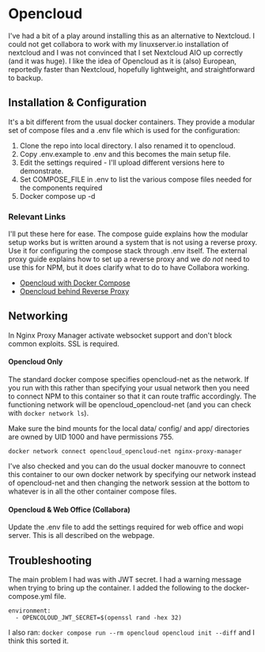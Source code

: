 # Opencloud

I've had a bit of a play around installing this as an alternative to Nextcloud. I could not get collabora to work with my linuxserver.io installation of nextcloud and I was not convinced that I set Nextcloud AIO up correctly (and it was huge). I like the idea of Opencloud as it is (also) European, reportedly faster than Nextcloud, hopefully lightweight, and straightforward to backup.

## Installation & Configuration

It's a bit different from the usual docker containers. They provide a modular set of compose files and a .env file which is used for the configuration:

 1. Clone the repo into local directory. I also renamed it to opencloud.
 2. Copy .env.example to .env and this becomes the main setup file.
 3. Edit the settings required - I'll upload different versions here to demonstrate.
 4. Set COMPOSE_FILE in .env to list the various compose files needed for the components required
 5. Docker compose up -d


### Relevant Links

I'll put these here for ease. The compose guide explains how the modular setup works but is written around a system that is not using a reverse proxy. Use it for configuring the compose stack through .env itself. The external proxy guide explains how to set up a reverse proxy and we *do not* need to use this for NPM, but it does clarify what to do to have Collabora working.


- [Opencloud with Docker Compose](https://github.com/opencloud-eu/opencloud-compose)
- [Opencloud behind Reverse Proxy](https://docs.opencloud.eu/docs/admin/getting-started/container/docker-compose/external-proxy)


## Networking

In Nginx Proxy Manager activate websocket support and don't block common exploits. SSL is required.

#### Opencloud Only

The standard docker compose specifies opencloud-net as the network. If you run with this rather than specifying your usual network then you need to connect NPM to this container so that it can route traffic accordingly. The functioning network will be opencloud_opencloud-net (and you can check with `docker network ls`).

Make sure the bind mounts for the local data/ config/ and app/ directories are owned by UID 1000 and have permissions 755.


`docker network connect opencloud_opencloud-net nginx-proxy-manager`

I've also checked and you can do the usual docker manouvre to connect this container to our own docker network by specifying our network instead of opencloud-net and then changing the network session at the bottom to whatever is in all the other container compose files.


#### Opencloud & Web Office (Collabora)

Update the .env file to add the settings required for web office and wopi server. This is all described on the webpage.


## Troubleshooting

The main problem I had was with JWT secret. I had a warning message when trying to bring up the container. I added the following to the docker-compose.yml file.
```
environment:
  - OPENCOLOUD_JWT_SECRET=$(openssl rand -hex 32)
```

I also ran:
`docker compose run --rm opencloud opencloud init --diff` and I think this sorted it.


